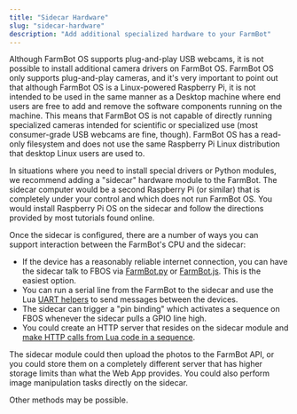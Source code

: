 ```yaml
---
title: "Sidecar Hardware"
slug: "sidecar-hardware"
description: "Add additional specialized hardware to your FarmBot"
---
```


Although FarmBot OS supports plug-and-play USB webcams, it is not possible to install additional camera drivers on FarmBot OS. FarmBot OS only supports plug-and-play cameras, and it's very important to point out that although FarmBot OS is a Linux-powered Raspberry Pi, it is not intended to be used in the same manner as a Desktop machine where end users are free to add and remove the software components running on the machine. This means that FarmBot OS is not capable of directly running specialized cameras intended for scientific or specialized use (most consumer-grade USB webcams are fine, though). FarmBot OS has a read-only filesystem and does not use the same Raspberry Pi Linux distribution that desktop Linux users are used to.

In situations where you need to install special drivers or Python modules, we recommend adding a "sidecar" hardware module to the FarmBot. The sidecar computer would be a second Raspberry Pi (or similar) that is completely under your control and which does not run FarmBot OS. You would install Raspberry Pi OS on the sidecar and follow the directions provided by most tutorials found online.

Once the sidecar is configured, there are a number of ways you can support interaction between the FarmBot's CPU and the sidecar:

 * If the device has a reasonably reliable internet connection, you can have the sidecar talk to FBOS via [FarmBot.py](https://github.com/FarmBot/farmbot-py) or [FarmBot.js](https://github.com/FarmBot/farmbot-js). This is the easiest option.
 * You can run a serial line from the FarmBot to the sidecar and use the Lua [UART helpers](../../lua/functions.md#uartopenpath-baud) to send messages between the devices.
 * The sidecar can trigger a "pin binding" which activates a sequence on FBOS whenever the sidecar pulls a GPIO line high.
 * You could create an HTTP server that resides on the sidecar module and [make HTTP calls from Lua code in a sequence](../../lua/functions.md#httpparams).

 The sidecar module could then upload the photos to the FarmBot API, or you could store them on a completely different server that has higher storage limits than what the Web App provides. You could also perform image manipulation tasks directly on the sidecar.

 Other methods may be possible.
